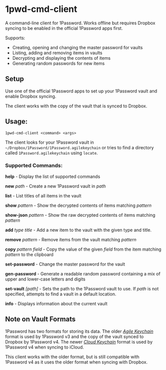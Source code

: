 1pwd-cmd-client
===============

A command-line client for 1Password. Works offline but requires Dropbox syncing to be enabled in the official 1Password apps first.

Supports:
 * Creating, opening and changing the master password for vaults
 * Listing, adding and removing items in vaults
 * Decrypting and displaying the contents of items
 * Generating random passwords for new items

## Setup

Use one of the official 1Password apps to set up your 1Password vault
and enable Dropbox syncing.

The client works with the copy of the vault that is synced to Dropbox.

## Usage:
`1pwd-cmd-client <command> <args>`

The client looks for your 1Password vault in `~/Dropbox/1Password/1Password.agilekeychain` or
tries to find a directory called `1Password.agilekeychain` using `locate`.

### Supported Commands:

**help** - Display the list of supported commands

**new** _path_ - Create a new 1Password vault in _path_

**list** - List titles of all items in the vault
 
**show** _pattern_ - Show the decrypted contents of items matching _pattern_

**show-json** _pattern_ - Show the raw decrypted contents of items matching _pattern_
 
**add** _type_ _title_ - Add a new item to the vault with the given type and title.

**remove** _pattern_ - Remove items from the vault matching _pattern_
 
**copy** _pattern_ _field_ - Copy the value of the given _field_ from the item matching _pattern_ to the clipboard

**set-password** - Change the master password for the vault

**gen-password** - Generate a readable random password containing a mix of upper and lower-case letters and digits

**set-vault** _[path]_ - Sets the path to the 1Password vault to use. If _path_ is not specified, attempts to find a vault in a default location.

**info** - Displays information about the current vault

## Note on Vault Formats

1Password has two formats for storing its data. The older [_Agile Keychain_](http://help.agilebits.com/1Password3/agile_keychain_design.html) format is used by 1Password v3
and the copy of the vault synced to Dropbox by 1Password v4. The newer [_Cloud Keychain_](http://learn.agilebits.com/1Password4/Security/keychain-design.html) format is used by 1Password v4 when syncing to iCloud.

This client works with the older format, but is still compatible with 1Password v4 as it
uses the older format when syncing with Dropbox.

